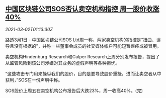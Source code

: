 <!--1614648195000-->
[中国区块链公司SOS否认卖空机构指控 周一股价收涨40%](https://cn.reuters.com/article/chinese-blockchain-sos-denial-0301-mon-idCNKCS2AU02W)
------

<div><i>2021-03-02T01:13:30Z</i></div><p>路透3月1日 - 中国区块链公司SOS Ltd周一称，两家卖空机构的指控是“扭曲、误导且没有根据的”，并称一些董事会成员的社交媒体帐户可能短暂瘫痪或被冒用。</p><p>卖空机构Hindenburg Research和Culper Research上周分别发布报告，提出了从监管风险到该公司涉嫌对其业务的虚假声明等各种担忧。</p><p>“这些攻击专门用来操纵我们的股价，目的是要导致股价重挫，进而让卖空者从中获利，”SOS在一份声明中称。</p><p>SOS股价上周五在卖空机构公布报告后大跌23%，周一收高40%。(完)</p>
